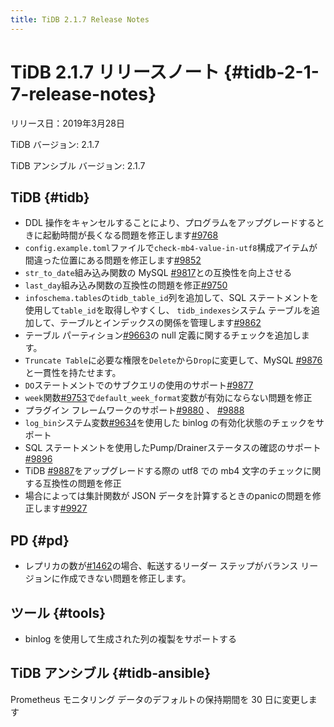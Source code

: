 ```yaml
---
title: TiDB 2.1.7 Release Notes
---
```


# TiDB 2.1.7 リリースノート {#tidb-2-1-7-release-notes}

リリース日：2019年3月28日

TiDB バージョン: 2.1.7

TiDB アンシブル バージョン: 2.1.7

## TiDB {#tidb}

-   DDL 操作をキャンセルすることにより、プログラムをアップグレードするときに起動時間が長くなる問題を修正します[#9768](https://github.com/pingcap/tidb/pull/9768)
-   `config.example.toml`ファイルで`check-mb4-value-in-utf8`構成アイテムが間違った位置にある問題を修正します[#9852](https://github.com/pingcap/tidb/pull/9852)
-   `str_to_date`組み込み関数の MySQL [#9817](https://github.com/pingcap/tidb/pull/9817)との互換性を向上させる
-   `last_day`組み込み関数の互換性の問題を修正[#9750](https://github.com/pingcap/tidb/pull/9750)
-   `infoschema.tables`の`tidb_table_id`列を追加して、SQL ステートメントを使用して`table_id`を取得しやすくし、 `tidb_indexes`システム テーブルを追加して、テーブルとインデックスの関係を管理します[#9862](https://github.com/pingcap/tidb/pull/9862)
-   テーブル パーティション[#9663](https://github.com/pingcap/tidb/pull/9663)の null 定義に関するチェックを追加します。
-   `Truncate Table`に必要な権限を`Delete`から`Drop`に変更して、MySQL [#9876](https://github.com/pingcap/tidb/pull/9876)と一貫性を持たせます。
-   `DO`ステートメントでのサブクエリの使用のサポート[#9877](https://github.com/pingcap/tidb/pull/9877)
-   `week`関数[#9753](https://github.com/pingcap/tidb/pull/9753)で`default_week_format`変数が有効にならない問題を修正
-   プラグイン フレームワークのサポート[#9880](https://github.com/pingcap/tidb/pull/9880) 、 [#9888](https://github.com/pingcap/tidb/pull/9888)
-   `log_bin`システム変数[#9634](https://github.com/pingcap/tidb/pull/9634)を使用した binlog の有効化状態のチェックをサポート
-   SQL ステートメントを使用したPump/Drainerステータスの確認のサポート[#9896](https://github.com/pingcap/tidb/pull/9896)
-   TiDB [#9887](https://github.com/pingcap/tidb/pull/9887)をアップグレードする際の utf8 での mb4 文字のチェックに関する互換性の問題を修正
-   場合によっては集計関数が JSON データを計算するときのpanicの問題を修正します[#9927](https://github.com/pingcap/tidb/pull/9927)

## PD {#pd}

-   レプリカの数が[#1462](https://github.com/pingcap/pd/pull/1462)の場合、転送するリーダー ステップがバランス リージョンに作成できない問題を修正します。

## ツール {#tools}

-   binlog を使用して生成された列の複製をサポートする

## TiDB アンシブル {#tidb-ansible}

Prometheus モニタリング データのデフォルトの保持期間を 30 日に変更します
